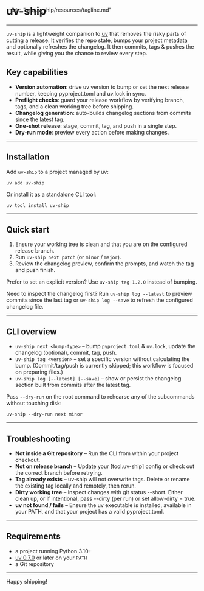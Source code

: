 <!-- --8<-- "README.md" -->
# uv-ship
<div style="margin-top:-3rem; display:block;">
--8<-- "src/uv_ship/resources/tagline.md"
</div>

<br>

---
`uv-ship` is a lightweight companion to [uv](https://docs.astral.sh/uv/) that removes the risky parts of cutting a release. It verifies the repo state, bumps your project metadata and optionally refreshes the changelog. It then commits, tags & pushes the result, while giving you the chance to review every step.

## Key capabilities
- **Version automation**: drive uv version to bump or set the next release number, keeping pyproject.toml and uv.lock in sync.
- **Preflight checks**: guard your release workflow by verifying branch, tags, and a clean working tree before shipping.
- **Changelog generation**: auto-builds changelog sections from commits since the latest tag.
- **One-shot release**: stage, commit, tag, and push in a single step.
- **Dry-run mode**: preview every action before making changes.

---
## Installation
Add `uv-ship` to a project managed by uv:

```console
uv add uv-ship
```

Or install it as a standalone CLI tool:

```console
uv tool install uv-ship
```

---
## Quick start
1. Ensure your working tree is clean and that you are on the configured release branch.
2. Run `uv-ship next patch` (or `minor` / `major`).
3. Review the changelog preview, confirm the prompts, and watch the tag and push finish.

Prefer to set an explicit version? Use `uv-ship tag 1.2.0` instead of bumping.

Need to inspect the changelog first? Run `uv-ship log --latest` to preview commits since the last tag or `uv-ship log --save` to refresh the configured changelog file.

---
## CLI overview
- `uv-ship next <bump-type>` – bump `pyproject.toml` & `uv.lock`, update the changelog (optional), commit, tag, push.
- `uv-ship tag <version>` – set a specific version without calculating the bump. (Commit/tag/push is currently skipped; this workflow is focused on preparing files.)
- `uv-ship log [--latest] [--save]` – show or persist the changelog section built from commits after the latest tag.

Pass `--dry-run` on the root command to rehearse any of the subcommands without touching disk:

```console
uv-ship --dry-run next minor
```

---
## Troubleshooting
- **Not inside a Git repository** – Run the CLI from within your project checkout.
- **Not on release branch** – Update your [tool.uv-ship] config or check out the correct branch before retrying.
- **Tag already exists** – uv-ship will not overwrite tags. Delete or rename the existing tag locally and remotely, then rerun.
- **Dirty working tree** – Inspect changes with git status --short. Either clean up, or if intentional, pass --dirty (per run) or set allow-dirty = true.
- **uv not found / fails** – Ensure the uv executable is installed, available in your PATH, and that your project has a valid pyproject.toml.

---
## Requirements
- a project running Python 3.10+
- [uv 0.7.0](https://docs.astral.sh/uv/) or later on your `PATH`
- a Git repository

---

Happy shipping!
